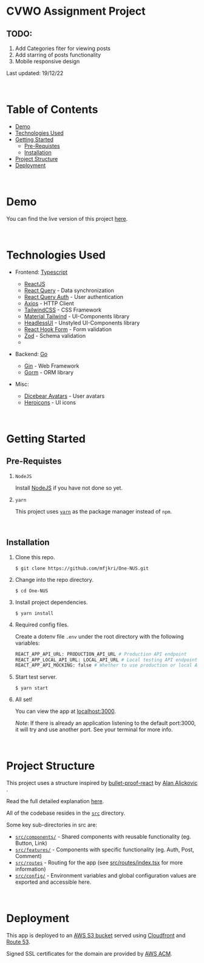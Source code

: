 # CVWO Assignment Project

## TODO:

1. Add Categories fiter for viewing posts
2. Add starring of posts functionality
3. Mobile responsive design

Last updated: 19/12/22

<br/>

# Table of Contents

- [Demo](#demo)
- [Technologies Used](#technologies-used)
- [Getting Started](#getting-started)
  - [Pre-Requistes](#pre-requistes)
  - [Installation](#installation)
- [Project Structure](#project-structure)
- [Deployment](#deployment)

<br/>

# Demo

You can find the live version of this project [here](https://app.onenus.link).

<br/>

# Technologies Used

- Frontend: [Typescript](https://www.typescriptlang.org/)
  - [ReactJS](https://reactjs.org/)
  - [React Query](https://react-query-v3.tanstack.com/) - Data synchronization
  - [React Query Auth](https://github.com/alan2207/react-query-auth) - User authentication
  - [Axios](https://axios-http.com/docs/intro) - HTTP Client
  - [TailwindCSS](https://tailwindcss.com/) - CSS Framework
  - [Material Tailwind](https://www.material-tailwind.com/) - UI-Components library
  - [HeadlessUI](https://headlessui.com/) - Unstyled UI-Components library
  - [React Hook Form](https://react-hook-form.com/) - Form validation
  - [Zod](https://zod.dev/) - Schema validation
  -
- Backend: [Go](https://go.dev/)

  - [Gin](https://gin-gonic.com/) - Web Framework
  - [Gorm](https://gorm.io/) - ORM library

- Misc:
  - [Dicebear Avatars](https://avatars.dicebear.com/) - User avatars
  - [Heroicons](https://heroicons.com/) - UI icons

<br/>

# Getting Started

## Pre-Requistes

1. `NodeJS`

   Install [NodeJS](https://nodejs.org/en/download/) if you have not done so yet.

2. `yarn`

   This project uses [`yarn`](https://classic.yarnpkg.com/lang/en/docs/install/) as the package manager instead of `npm`.

<br/>

## Installation

1. Clone this repo.
   ```
   $ git clone https://github.com/mfjkri/One-NUS.git
   ```
2. Change into the repo directory.
   ```
   $ cd One-NUS
   ```
3. Install project dependencies.

   ```
   $ yarn install
   ```

4. Required config files.

   Create a dotenv file `.env` under the root directory with the following variables:

   ```python
   REACT_APP_API_URL: PRODUCTION_API_URL # Production API endpoint
   REACT_APP_LOCAL_API_URL: LOCAL_API_URL # Local testing API endpoint
   REACT_APP_API_MOCKING: false # Whether to use production or local API for local testing (in production mode it will use PRODUCTION_API_URL regardless)
   ```

5. Start test server.

   ```
   $ yarn start
   ```

6. All set!

   You can view the app at [localhost:3000](http://localhost:3000).

   _Note_: If there is already an application listening to the default port:3000, it will try and use another port. See your terminal for more info.

<br/>

# Project Structure

This project uses a structure inspired by [bullet-proof-react](https://github.com/alan2207/bulletproof-react/) by [Alan Alickovic ](https://github.com/alan2207).

Read the full detailed explanation [here](https://github.com/alan2207/bulletproof-react/blob/master/docs/project-structure.md).

All of the codebase resides in the [`src`](src/) directory.

Some key sub-directories in src are:

- [`src/components/`](src/components/) - Shared components with reusable functionality (eg. Button, Link)
- [`src/features/`](src/features/) - Components with specific functionality (eg. Auth, Post, Comment)
- [`src/routes`](src/routes/) - Routing for the app (see [src/routes/index.tsx](src/routes/index.tsx) for more information)
- [`src/config/`](src/config/) - Environment variables and global configuration values are exported and accessible here.

<br/>

# Deployment

This app is deployed to an [AWS S3 bucket](https://aws.amazon.com/s3/) served using [Cloudfront](https://aws.amazon.com/cloudfront/) and [Route 53](https://aws.amazon.com/route53/).

Signed SSL certificates for the domain are provided by [AWS ACM](https://aws.amazon.com/certificate-manager/).
